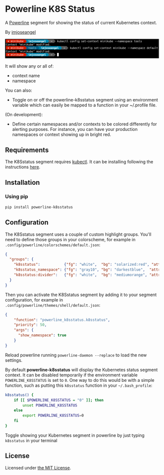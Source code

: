 # Powerline K8S Status

A [Powerline][1] segment for showing the status of current Kubernetes context.

By [imjoseangel][2]

![screenshot][4]

It will show any or all of:

* context name
* namespace


You can also:

* Toggle on or off the powerline-k8sstatus segment using an environment variable which can easily be mapped to a function in your ~/.profile file.

(On development):

* Define certain namespaces and/or contexts to be colored differently for alerting purposes. For instance, you can have your production namespaces or context showing up in bright red.

## Requirements

The K8Sstatus segment requires [kubectl][5]. It can be installing following the instructions [here][6].

## Installation

### Using pip

```txt
pip install powerline-k8sstatus
```

## Configuration

The K8Sstatus segment uses a couple of custom highlight groups. You'll need to define those groups in your colorscheme,
for example in `.config/powerline/colorschemes/default.json`:

```json
{
  "groups": {
    "k8sstatus":           {"fg": "white",  "bg": "solarized:red", "attrs": []},
    "k8sstatus_namespace": {"fg": "gray10", "bg": "darkestblue",  "attrs": []},
    "k8sstatus:divider":   {"fg": "white",  "bg": "mediumorange", "attrs": []}
  }
}
```

Then you can activate the K8Sstatus segment by adding it to your segment configuration,
for example in `.config/powerline/themes/shell/default.json`:

```json
{
    "function": "powerline_k8sstatus.k8sstatus",
    "priority": 50,
    "args": {
      "show_namespace": true
    }
}
```

Reload powerline running `powerline-daemon --replace` to load the new settings.

By default **powerline-k8sstatus** will display the Kubernetes status segment context. It can be disabled temporarily if the environment variable `POWERLINE_K8SSTATUS` is set to `0`. One way to do this would be with a simple function, such as putting this `k8sstatus` function in your `~/.bash_profile`:

```bash
k8sstatus() {
    if [[ $POWERLINE_K8SSTATUS = "0" ]]; then
        unset POWERLINE_K8SSTATUS
    else
        export POWERLINE_K8SSTATUS=0
    fi
}
```

Toggle showing your Kubernetes segment in powerline by just typing `k8sstatus` in your terminal

## License

Licensed under [the MIT License][3].

[1]: https://powerline.readthedocs.org/en/master/
[2]: https://imjoseangel.github.io
[3]: https://github.com/imjoseangel/powerline-k8sstatus/blob/devel/LICENSE
[4]: https://raw.githubusercontent.com/imjoseangel/powerline-k8sstatus/devel/screenshot.png
[5]: https://kubernetes.io/docs/reference/kubectl/overview/
[6]: https://kubernetes.io/docs/tasks/tools/install-kubectl/

